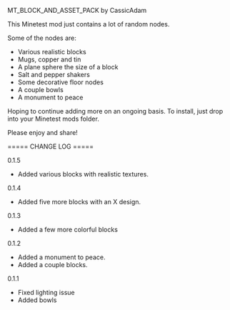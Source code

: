 MT_BLOCK_AND_ASSET_PACK by CassicAdam

This Minetest mod just contains a lot of random nodes.

Some of the nodes are:
- Various realistic blocks
- Mugs, copper and tin
- A plane sphere the size of a block
- Salt and pepper shakers
- Some decorative floor nodes
- A couple bowls
- A monument to peace

Hoping to continue adding more on an ongoing basis.
To install, just drop into your Minetest mods folder.

Please enjoy and share!


===== CHANGE LOG =====

0.1.5
- Added various blocks with realistic textures.

0.1.4
- Added five more blocks with an X design.

0.1.3
- Added a few more colorful blocks

0.1.2
- Added a monument to peace.
- Added a couple blocks.

0.1.1
- Fixed lighting issue
- Added bowls